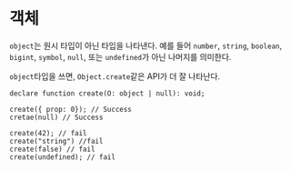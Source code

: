 # 객체
`object`는 원시 타입이 아닌 타입을 나타낸다. 예를 들어 `number`, `string`, `boolean`, `bigint`, `symbol`, `null`, 또는 `undefined`가 아닌 나머지를 의미한다.

`object`타입을 쓰면, `Object.create`같은 API가 더 잘 나타난다.

```Ts
declare function create(O: object | null): void;

create({ prop: 0}); // Success
cretae(null) // Success

create(42); // fail
create("string") //fail
create(false) // fail
create(undefined); // fail
```